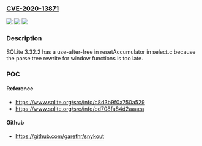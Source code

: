 ### [CVE-2020-13871](https://cve.mitre.org/cgi-bin/cvename.cgi?name=CVE-2020-13871)
![](https://img.shields.io/static/v1?label=Product&message=n%2Fa&color=blue)
![](https://img.shields.io/static/v1?label=Version&message=n%2Fa&color=blue)
![](https://img.shields.io/static/v1?label=Vulnerability&message=n%2Fa&color=brighgreen)

### Description

SQLite 3.32.2 has a use-after-free in resetAccumulator in select.c because the parse tree rewrite for window functions is too late.

### POC

#### Reference
- https://www.sqlite.org/src/info/c8d3b9f0a750a529
- https://www.sqlite.org/src/info/cd708fa84d2aaaea

#### Github
- https://github.com/garethr/snykout

